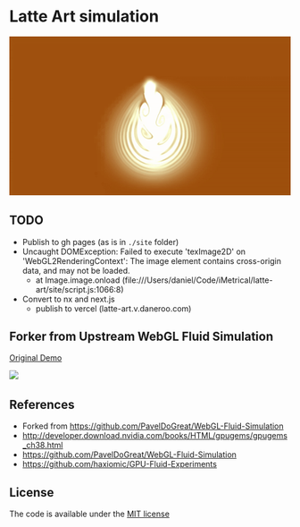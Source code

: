 # Latte Art simulation

![Latte Art Animation](./latte-art-animation.gif)

## TODO

- Publish to gh pages (as is in `./site` folder)
- Uncaught DOMException: Failed to execute 'texImage2D' on 'WebGL2RenderingContext': The image element contains cross-origin data, and may not be loaded.
  - at Image.image.onload (file:///Users/daniel/Code/iMetrical/latte-art/site/script.js:1066:8)
- Convert to nx and next.js
  - publish to vercel (latte-art.v.daneroo.com)
## Forker from Upstream WebGL Fluid Simulation

[Original Demo](https://paveldogreat.github.io/WebGL-Fluid-Simulation/)

<img src="./screenshot.jpg?raw=true" width="880">

## References

- Forked from <https://github.com/PavelDoGreat/WebGL-Fluid-Simulation>
- <http://developer.download.nvidia.com/books/HTML/gpugems/gpugems_ch38.html>
- <https://github.com/PavelDoGreat/WebGL-Fluid-Simulation>
- <https://github.com/haxiomic/GPU-Fluid-Experiments>

## License

The code is available under the [MIT license](LICENSE)
